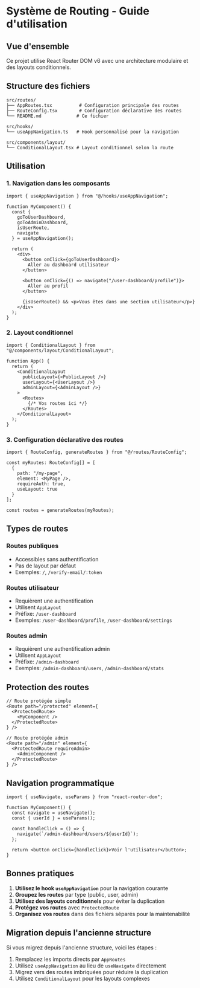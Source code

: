 # Système de Routing - Guide d'utilisation

## Vue d'ensemble

Ce projet utilise React Router DOM v6 avec une architecture modulaire et des layouts conditionnels.

## Structure des fichiers

```
src/routes/
├── AppRoutes.tsx          # Configuration principale des routes
├── RouteConfig.tsx        # Configuration déclarative des routes
└── README.md             # Ce fichier

src/hooks/
└── useAppNavigation.ts   # Hook personnalisé pour la navigation

src/components/layout/
└── ConditionalLayout.tsx # Layout conditionnel selon la route
```

## Utilisation

### 1. Navigation dans les composants

```tsx
import { useAppNavigation } from "@/hooks/useAppNavigation";

function MyComponent() {
  const { 
    goToUserDashboard, 
    goToAdminDashboard, 
    isUserRoute,
    navigate 
  } = useAppNavigation();

  return (
    <div>
      <button onClick={goToUserDashboard}>
        Aller au dashboard utilisateur
      </button>
      
      <button onClick={() => navigate("/user-dashboard/profile")}>
        Aller au profil
      </button>
      
      {isUserRoute() && <p>Vous êtes dans une section utilisateur</p>}
    </div>
  );
}
```

### 2. Layout conditionnel

```tsx
import { ConditionalLayout } from "@/components/layout/ConditionalLayout";

function App() {
  return (
    <ConditionalLayout
      publicLayout={<PublicLayout />}
      userLayout={<UserLayout />}
      adminLayout={<AdminLayout />}
    >
      <Routes>
        {/* Vos routes ici */}
      </Routes>
    </ConditionalLayout>
  );
}
```

### 3. Configuration déclarative des routes

```tsx
import { RouteConfig, generateRoutes } from "@/routes/RouteConfig";

const myRoutes: RouteConfig[] = [
  {
    path: "/my-page",
    element: <MyPage />,
    requireAuth: true,
    useLayout: true
  }
];

const routes = generateRoutes(myRoutes);
```

## Types de routes

### Routes publiques
- Accessibles sans authentification
- Pas de layout par défaut
- Exemples: `/`, `/verify-email/:token`

### Routes utilisateur
- Requièrent une authentification
- Utilisent `AppLayout`
- Préfixe: `/user-dashboard`
- Exemples: `/user-dashboard/profile`, `/user-dashboard/settings`

### Routes admin
- Requièrent une authentification admin
- Utilisent `AppLayout`
- Préfixe: `/admin-dashboard`
- Exemples: `/admin-dashboard/users`, `/admin-dashboard/stats`

## Protection des routes

```tsx
// Route protégée simple
<Route path="/protected" element={
  <ProtectedRoute>
    <MyComponent />
  </ProtectedRoute>
} />

// Route protégée admin
<Route path="/admin" element={
  <ProtectedRoute requireAdmin>
    <AdminComponent />
  </ProtectedRoute>
} />
```

## Navigation programmatique

```tsx
import { useNavigate, useParams } from "react-router-dom";

function MyComponent() {
  const navigate = useNavigate();
  const { userId } = useParams();

  const handleClick = () => {
    navigate(`/admin-dashboard/users/${userId}`);
  };

  return <button onClick={handleClick}>Voir l'utilisateur</button>;
}
```

## Bonnes pratiques

1. **Utilisez le hook `useAppNavigation`** pour la navigation courante
2. **Groupez les routes** par type (public, user, admin)
3. **Utilisez des layouts conditionnels** pour éviter la duplication
4. **Protégez vos routes** avec `ProtectedRoute`
5. **Organisez vos routes** dans des fichiers séparés pour la maintenabilité

## Migration depuis l'ancienne structure

Si vous migrez depuis l'ancienne structure, voici les étapes :

1. Remplacez les imports directs par `AppRoutes`
2. Utilisez `useAppNavigation` au lieu de `useNavigate` directement
3. Migrez vers des routes imbriquées pour réduire la duplication
4. Utilisez `ConditionalLayout` pour les layouts complexes

